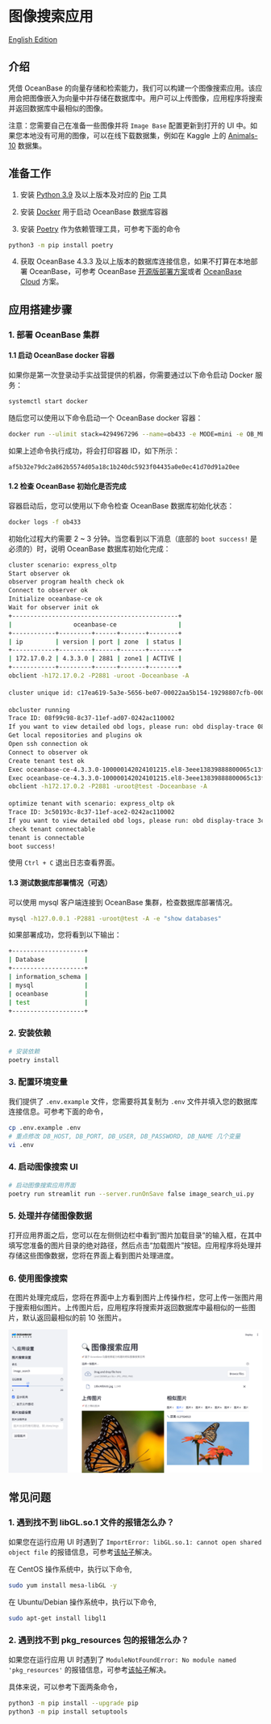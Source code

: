 # 图像搜索应用

[English Edition](./README.md)

## 介绍

凭借 OceanBase 的向量存储和检索能力，我们可以构建一个图像搜索应用。该应用会把图像嵌入为向量中并存储在数据库中。用户可以上传图像，应用程序将搜索并返回数据库中最相似的图像。

注意：您需要自己在准备一些图像并将 `Image Base` 配置更新到打开的 UI 中。如果您本地没有可用的图像，可以在线下载数据集，例如在 Kaggle 上的 [Animals-10](https://www.kaggle.com/datasets/alessiocorrado99/animals10/data) 数据集。

## 准备工作

1. 安装 [Python 3.9](https://www.python.org/downloads/) 及以上版本及对应的 [Pip](https://pip.pypa.io/en/stable/installation/) 工具

2. 安装 [Docker](https://docs.docker.com/get-docker/) 用于启动 OceanBase 数据库容器

3. 安装 [Poetry](https://python-poetry.org/docs/) 作为依赖管理工具，可参考下面的命令

```bash
python3 -m pip install poetry
```

4. 获取 OceanBase 4.3.3 及以上版本的数据库连接信息，如果不打算在本地部署 OceanBase，可参考 OceanBase [开源版部署方案](https://open.oceanbase.com/quickStart)或者 [OceanBase Cloud](https://www.oceanbase.com/free-trial) 方案。

## 应用搭建步骤

### 1. 部署 OceanBase 集群

#### 1.1 启动 OceanBase docker 容器

如果你是第一次登录动手实战营提供的机器，你需要通过以下命令启动 Docker 服务：

```bash
systemctl start docker
```

随后您可以使用以下命令启动一个 OceanBase docker 容器：

```bash
docker run --ulimit stack=4294967296 --name=ob433 -e MODE=mini -e OB_MEMORY_LIMIT=8G -e OB_DATAFILE_SIZE=10G -e OB_CLUSTER_NAME=ailab2024 -p 127.0.0.1:2881:2881 -d quay.io/oceanbase/oceanbase-ce:4.3.3.0-100000142024101215
```

如果上述命令执行成功，将会打印容器 ID，如下所示：

```bash
af5b32e79dc2a862b5574d05a18c1b240dc5923f04435a0e0ec41d70d91a20ee
```

#### 1.2 检查 OceanBase 初始化是否完成

容器启动后，您可以使用以下命令检查 OceanBase 数据库初始化状态：

```bash
docker logs -f ob433
```

初始化过程大约需要 2 ~ 3 分钟。当您看到以下消息（底部的 `boot success!` 是必须的）时，说明 OceanBase 数据库初始化完成：

```bash
cluster scenario: express_oltp
Start observer ok
observer program health check ok
Connect to observer ok
Initialize oceanbase-ce ok
Wait for observer init ok
+----------------------------------------------+
|                 oceanbase-ce                 |
+------------+---------+------+-------+--------+
| ip         | version | port | zone  | status |
+------------+---------+------+-------+--------+
| 172.17.0.2 | 4.3.3.0 | 2881 | zone1 | ACTIVE |
+------------+---------+------+-------+--------+
obclient -h172.17.0.2 -P2881 -uroot -Doceanbase -A

cluster unique id: c17ea619-5a3e-5656-be07-00022aa5b154-19298807cfb-00030304

obcluster running
Trace ID: 08f99c98-8c37-11ef-ad07-0242ac110002
If you want to view detailed obd logs, please run: obd display-trace 08f99c98-8c37-11ef-ad07-0242ac110002
Get local repositories and plugins ok
Open ssh connection ok
Connect to observer ok
Create tenant test ok
Exec oceanbase-ce-4.3.3.0-100000142024101215.el8-3eee13839888800065c13ffc5cd7c3e6b12cb55c import_time_zone_info.py ok
Exec oceanbase-ce-4.3.3.0-100000142024101215.el8-3eee13839888800065c13ffc5cd7c3e6b12cb55c import_srs_data.py ok
obclient -h172.17.0.2 -P2881 -uroot@test -Doceanbase -A

optimize tenant with scenario: express_oltp ok
Trace ID: 3c50193c-8c37-11ef-ace2-0242ac110002
If you want to view detailed obd logs, please run: obd display-trace 3c50193c-8c37-11ef-ace2-0242ac110002
check tenant connectable
tenant is connectable
boot success!
```

使用 `Ctrl + C` 退出日志查看界面。

#### 1.3 测试数据库部署情况（可选）

可以使用 mysql 客户端连接到 OceanBase 集群，检查数据库部署情况。

```bash
mysql -h127.0.0.1 -P2881 -uroot@test -A -e "show databases"
```

如果部署成功，您将看到以下输出：

```bash
+--------------------+
| Database           |
+--------------------+
| information_schema |
| mysql              |
| oceanbase          |
| test               |
+--------------------+
```

### 2. 安装依赖

```bash
# 安装依赖
poetry install
```

### 3. 配置环境变量

我们提供了 `.env.example` 文件，您需要将其复制为 `.env` 文件并填入您的数据库连接信息。可参考下面的命令，

```bash
cp .env.example .env
# 重点修改 DB_HOST, DB_PORT, DB_USER, DB_PASSWORD, DB_NAME 几个变量
vi .env
```

### 4. 启动图像搜索 UI

```bash
# 启动图像搜索应用界面
poetry run streamlit run --server.runOnSave false image_search_ui.py
```

### 5. 处理并存储图像数据

打开应用界面之后，您可以在左侧侧边栏中看到“图片加载目录”的输入框，在其中填写您准备的图片目录的绝对路径，然后点击“加载图片”按钮。应用程序将处理并存储这些图像数据，您将在界面上看到图片处理进度。

### 6. 使用图像搜索

在图片处理完成后，您将在界面中上方看到图片上传操作栏，您可上传一张图片用于搜索相似图片。上传图片后，应用程序将搜索并返回数据库中最相似的一些图片，默认返回最相似的前 10 张图片。

![image_search_ui](./demo/image-search-demo.png)

## 常见问题

### 1. 遇到找不到 libGL.so.1 文件的报错怎么办？

如果您在运行应用 UI 时遇到了 `ImportError: libGL.so.1: cannot open shared object file` 的报错信息，可参考[该帖子](https://stackoverflow.com/questions/55313610/importerror-libgl-so-1-cannot-open-shared-object-file-no-such-file-or-directo)解决。

在 CentOS 操作系统中，执行以下命令,

```bash
sudo yum install mesa-libGL -y
```

在 Ubuntu/Debian 操作系统中，执行以下命令,

```bash
sudo apt-get install libgl1
```

### 2. 遇到找不到 pkg_resources 包的报错怎么办？

如果您在运行应用 UI 时遇到了 `ModuleNotFoundError: No module named 'pkg_resources'` 的报错信息，可参考[该帖子](https://stackoverflow.com/questions/7446187/no-module-named-pkg-resources)解决。

具体来说，可以参考下面两条命令，

```bash
python3 -m pip install --upgrade pip
python3 -m pip install setuptools
```

